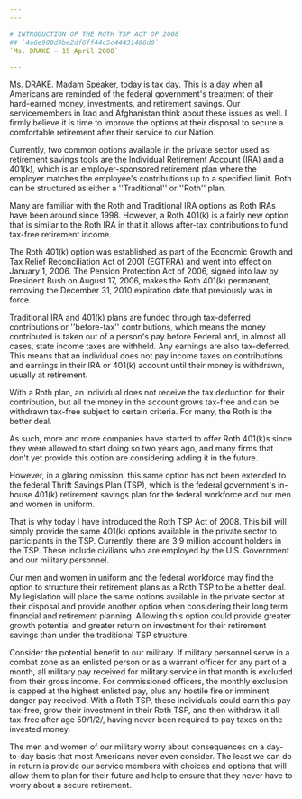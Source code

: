 ```yaml
---
---

# INTRODUCTION OF THE ROTH TSP ACT OF 2008
## `4a6e900d9be2df6ff44c5c44431486d8`
`Ms. DRAKE — 15 April 2008`

---
```



Ms. DRAKE. Madam Speaker, today is tax day. This is a day when all 
Americans are reminded of the federal government's treatment of their 
hard-earned money, investments, and retirement savings. Our 
servicemembers in Iraq and Afghanistan think about these issues as 
well. I firmly believe it is time to improve the options at their 
disposal to secure a comfortable retirement after their service to our 
Nation.

Currently, two common options available in the private sector used as 
retirement savings tools are the Individual Retirement Account (IRA) 
and a 401(k), which is an employer-sponsored retirement plan where the 
employer matches the employee's contributions up to a specified limit. 
Both can be structured as either a ''Traditional'' or ''Roth'' plan.

Many are familiar with the Roth and Traditional IRA options as Roth 
IRAs have been around since 1998. However, a Roth 401(k) is a fairly 
new option that is similar to the Roth IRA in that it allows after-tax 
contributions to fund tax-free retirement income.

The Roth 401(k) option was established as part of the Economic Growth 
and Tax Relief Reconciliation Act of 2001 (EGTRRA) and went into effect 
on January 1, 2006. The Pension Protection Act of 2006, signed into law 
by President Bush on August 17, 2006, makes the Roth 401(k) permanent, 
removing the December 31, 2010 expiration date that previously was in 
force.

Traditional IRA and 401(k) plans are funded through tax-deferred 
contributions or ''before-tax'' contributions, which means the money 
contributed is taken out of a person's pay before Federal and, in 
almost all cases, state income taxes are withheld. Any earnings are 
also tax-deferred. This means that an individual does not pay income 
taxes on contributions and earnings in their IRA or 401(k) account 
until their money is withdrawn, usually at retirement.

With a Roth plan, an individual does not receive the tax deduction 
for their contribution, but all the money in the account grows tax-free 
and can be withdrawn tax-free subject to certain criteria. For many, 
the Roth is the better deal.

As such, more and more companies have started to offer Roth 401(k)s 
since they were allowed to start doing so two years ago, and many firms 
that don't yet provide this option are considering adding it in the 
future.

However, in a glaring omission, this same option has not been 
extended to the federal Thrift Savings Plan (TSP), which is the federal 
government's in-house 401(k) retirement savings plan for the federal 
workforce and our men and women in uniform.

That is why today I have introduced the Roth TSP Act of 2008. This 
bill will simply provide the same 401(k) options available in the 
private sector to participants in the TSP. Currently, there are 3.9 
million account holders in the TSP. These include civilians who are 
employed by the U.S. Government and our military personnel.

Our men and women in uniform and the federal workforce may find the 
option to structure their retirement plans as a Roth TSP to be a better 
deal. My legislation will place the same options available in the 
private sector at their disposal and provide another option when 
considering their long term financial and retirement planning. Allowing 
this option could provide greater growth potential and greater return 
on investment for their retirement savings than under the traditional 
TSP structure.

Consider the potential benefit to our military. If military personnel 
serve in a combat zone as an enlisted person or as a warrant officer 
for any part of a month, all military pay received for military service 
in that month is excluded from their gross income. For commissioned 
officers, the monthly exclusion is capped at the highest enlisted pay, 
plus any hostile fire or imminent danger pay received. With a Roth TSP, 
these individuals could earn this pay tax-free, grow their investment 
in their Roth TSP, and then withdraw it all tax-free after age 59/1/2/, 
having never been required to pay taxes on the invested money.

The men and women of our military worry about consequences on a day-
to-day basis that most Americans never even consider. The least we can 
do in return is provide our service members with choices and options 
that will allow them to plan for their future and help to ensure that 
they never have to worry about a secure retirement.
